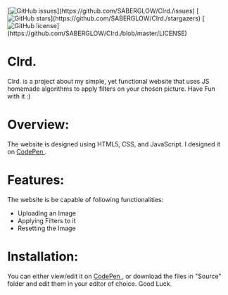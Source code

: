 
[![GitHub issues](https://img.shields.io/github/issues/SABERGLOW/Clrd.)](https://github.com/SABERGLOW/Clrd./issues) [![GitHub stars](https://img.shields.io/github/stars/SABERGLOW/Clrd.)](https://github.com/SABERGLOW/Clrd./stargazers) [![GitHub license](https://img.shields.io/github/license/SABERGLOW/Clrd.)](https://github.com/SABERGLOW/Clrd./blob/master/LICENSE)


# Clrd.
Clrd. is a project about my simple, yet functional website that uses JS homemade algorithms to apply filters on your chosen picture. Have Fun with it :)

# Overview:
The website is designed using HTML5, CSS, and JavaScript. I designed it on <a href="https://codepen.io/saberglow/pen/OJNypmg"> CodePen </a>. 

# Features:
The website is be capable of following functionalities:
* Uploading an Image
* Applying Filters to it
* Resetting the Image

# Installation:
You can either view/edit it on <a href="https://codepen.io/saberglow/pen/OJNypmg"> CodePen </a>, or download the files in "Source" folder and edit them in your editor of choice. Good Luck.
